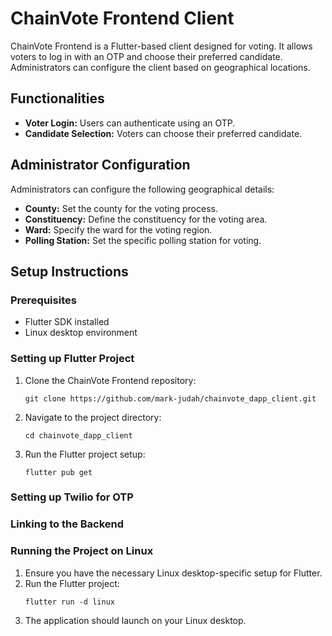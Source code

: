 <!DOCTYPE html>
<html>

<body>

<h1>ChainVote Frontend Client</h1>

<p>ChainVote Frontend is a Flutter-based client designed for voting. It allows voters to log in with an OTP and choose their preferred candidate. Administrators can configure the client based on geographical locations.</p>

<h2>Functionalities</h2>
<ul>
  <li><strong>Voter Login:</strong> Users can authenticate using an OTP.</li>
  <li><strong>Candidate Selection:</strong> Voters can choose their preferred candidate.</li>
</ul>

<h2>Administrator Configuration</h2>
<p>Administrators can configure the following geographical details:</p>
<ul>
  <li><strong>County:</strong> Set the county for the voting process.</li>
  <li><strong>Constituency:</strong> Define the constituency for the voting area.</li>
  <li><strong>Ward:</strong> Specify the ward for the voting region.</li>
  <li><strong>Polling Station:</strong> Set the specific polling station for voting.</li>
</ul>

<h2>Setup Instructions</h2>

<h3>Prerequisites</h3>
<ul>
  <li>Flutter SDK installed</li>
  <li>Linux desktop environment</li>
</ul>

<h3>Setting up Flutter Project</h3>
<ol>
  <li>Clone the ChainVote Frontend repository:
    <pre><code>git clone https://github.com/mark-judah/chainvote_dapp_client.git</code></pre>
  </li>
  <li>Navigate to the project directory:
    <pre><code>cd chainvote_dapp_client</code></pre>
  </li>
  <li>Run the Flutter project setup:
    <pre><code>flutter pub get</code></pre>
  </li>
</ol>

<h3>Setting up Twilio for OTP</h3>
<!-- Twilio setup details -->

<h3>Linking to the Backend</h3>
<!-- Backend URL configuration details -->

<h3>Running the Project on Linux</h3>
<ol>
  <li>Ensure you have the necessary Linux desktop-specific setup for Flutter.</li>
  <li>Run the Flutter project:
    <pre><code>flutter run -d linux</code></pre>
  </li>
  <li>The application should launch on your Linux desktop.</li>
</ol>
</body>
</html>
